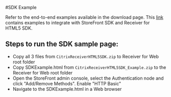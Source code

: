#SDK Example

Refer to the end-to-end examples available in the download page. This [link](https://www.citrix.com/downloads/citrix-receiver/html5/receiver-for-html5-sdk-latest#ctx-dl-eula) contains examples to integrate with StoreFront SDK and Receiver for HTML5 SDK.

## Steps to run the SDK sample page:

- Copy all 3 files from `CitrixReceiverHTML5SDK.zip` to Receiver for Web root folder
- Copy SDKExample.html from `CitrixReceiverHTML5SDK_Example.zip` to the Receiver for Web root folder
- Open the StoreFront admin console, select the Authentication node and click "Add/Remove Methods". Enable "HTTP Basic"
- Navigate to the SDKExample.html in a Web browser
